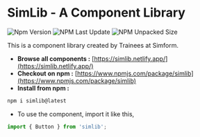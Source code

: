# SimLib - A Component Library

![Npm Version](https://img.shields.io/npm/v/simlib.svg)
![NPM Last Update](https://img.shields.io/npm/last-update/simlib)
![NPM Unpacked Size](https://img.shields.io/npm/unpacked-size/simlib)

This is a component library created by Trainees at Simform.

- **Browse all components :** [https://simlib.netlify.app/](https://simlib.netlify.app/)
- **Checkout on npm :** [https://www.npmjs.com/package/simlib](https://www.npmjs.com/package/simlib)
- **Install from npm :**

```bash
npm i simlib@latest
```

- To use the component, import it like this,

```typescript
import { Button } from 'simlib';
```
